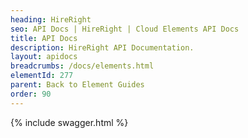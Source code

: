 ```yaml
---
heading: HireRight
seo: API Docs | HireRight | Cloud Elements API Docs
title: API Docs
description: HireRight API Documentation.
layout: apidocs
breadcrumbs: /docs/elements.html
elementId: 277
parent: Back to Element Guides
order: 90
---
```


{% include swagger.html %}
